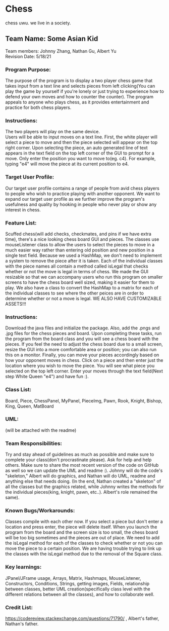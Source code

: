 # Chess
chess uwu.
we live in a society.

## Team Name: Some Asian Kid
Team members: Johnny Zhang, Nathan Gu, Albert Yu \
Revision Date: 5/18/21



### Program Purpose: 
The purpose of the program is to display a two player chess game that takes input from a text line and selects pieces from left clicking(You can play the game by yourself if you're lonely or just trying to experience how to defend your own moves and how to counter the counter). The program appeals to anyone who plays chess, as it provides entertainment and practice for both chess players. 



### Instructions: 
The two players will play on the same device.\
Users will be able to input moves on a text line. First, the white player will select a piece to move and then the piece selected will appear on the top right corner. Upon selecting the piece, an auto generated line of text appears in the text field on the top left corner of the GUI to prompt for a move. Only enter the position you want to move to(eg. c4). For example, typing "e4" will move the piece at its current position to e4.



### Target User Profile: 
Our target user profile contains a range of people from avid chess players to people who wish to practice playing with another opponent. We want to expand our target user profile as we further improve the program's usefulness and quality by hooking in people who never play or show any interest in chess.



### Feature List: 
Scuffed chess(will add checks, checkmates, and pins if we have extra time), there's a nice looking chess board GUI and pieces. The classes use mouseListener class to allow the users to select the pieces to move in a much easier way rather than entering old position and new position in a single text field. Because we used a HashMap, we don't need to implement a system to remove the piece after it is taken. Each of the individual classes with the piece names all contain a method called isLegal that checks whether or not the move is legal in terms of chess. We made the GUI resizable so that we can accompany users who run this program on smaller screens to have the chess board well sized, making it easier for them to play. We also have a class to convert the HashMap to a matrix for each of the individual classes to see where the other peices are in order to determine whether or not a move is legal. WE ALSO HAVE CUSTOMIZABLE ASSETS!!!



### Instructions: 
Download the java files and initialize the package. Also, add the .pngs and .jpg files for the chess pieces and board. Upon completing these tasks, run the program from the board class and you will see a chess board with the pieces. If you feel the need to adjust the chess board due to a small screen, resize the GUI into a more comfortable area or position; you can also run this on a monitor. Finally, you can move your pieces accordingly based on how your opponent moves in chess. Click on a piece and then enter just the location where you wish to move the piece. You will see what piece you selected on the top left corner. Enter your moves through the text field(Next step White Queen "e4") and have fun :).



### Class List: 
Board, Piece, ChessPanel, MyPanel, PieceImg, Pawn, Rook, Knight, Bishop, King, Queen, MatBoard



### UML: 
(will be attached with the readme)



### Team Responsibilities:
Try and stay ahead of guidelines as much as possible and make sure to complete your class(don't procrastinate please). Ask for help and help others. Make sure to share the most recent version of the code on GitHub as well so we can update the UML and readme :). Johnny will do the code's "skeleton," Albert will do graphics, and Nathan will do UML, readme and anything else that needs doing. (In the end, Nathan created a "skeleton" of all the classes but the graphics related, while Johnny writes the methods for the individual pieces(king, knight, pawn, etc..). Albert's role remained the same).



### Known Bugs/Workarounds:
Classes compile with each other now. If you select a piece but don't enter a location and press enter, the piece will delete itself. When you launch the program from the board and the screen size is too small, the chess board will be too big sometimes and the pieces are out of place. We need to add the isLegal method for each of the classes to check whether or not you can move the piece to a certain position. We are having trouble trying to link up the classes with the isLegal method due to the removal of the Square class.



### Key learnings: 
JPanel/JFrame usage, Arrays, Matrix, Hashmaps, MouseListener, Constructors, Conditions, Strings, getting images, Fields,  relationship between classes, better UML creation(specifically class level with the different relations between all the classes), and how to collaborate well.



### Credit List: 
https://codereview.stackexchange.com/questions/71790/  , Albert's father, Nathan's father.

  


